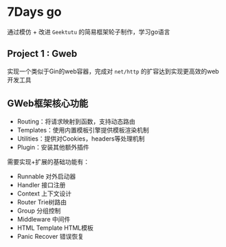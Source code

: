 # 7Days go

通过模仿 + 改进 `Geektutu` 的简易框架轮子制作，学习go语言

## Project 1 : Gweb 

实现一个类似于Gin的web容器，完成对 `net/http` 的扩容达到实现更高效的web开发工具

## GWeb框架核心功能

- Routing：将请求映射到函数，支持动态路由
- Templates：使用内置模板引擎提供模板渲染机制
- Utilities：提供对Cookies，headers等处理机制
- Plugin：安装其他额外插件

需要实现+扩展的基础功能有：
- Runnable 对外启动器
- Handler 接口注册
- Context 上下文设计
- Router Trie树路由
- Group 分组控制
- Middleware 中间件
- HTML Template HTML模板
- Panic Recover 错误恢复